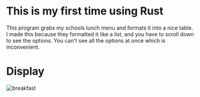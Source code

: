# This is my first time using Rust
This program grabs my schools lunch menu and formats it into a nice table.
I made this because they formatted it like a list, and you have to scroll down to see the options. 
You can't see all the options at once which is inconvenient.

# Display
![breakfast](https://user-images.githubusercontent.com/13991048/129470955-0827ed1e-4ffe-46f7-8cf0-1b24e27f87dc.png)
